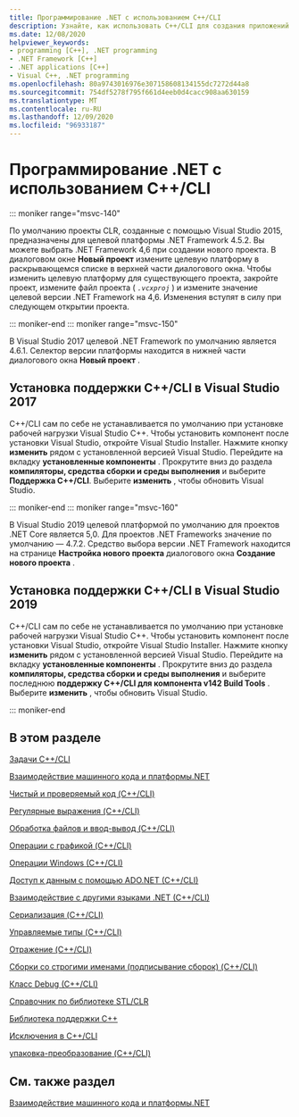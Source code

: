 ```yaml
---
title: Программирование .NET с использованием C++/CLI
description: Узнайте, как использовать C++/CLI для создания приложений и компонентов .NET в Visual Studio.
ms.date: 12/08/2020
helpviewer_keywords:
- programming [C++], .NET programming
- .NET Framework [C++]
- .NET applications [C++]
- Visual C++, .NET programming
ms.openlocfilehash: 80a9743016976e307158608134155dc7272d44a8
ms.sourcegitcommit: 754df5278f795f661d4eeb0d4cacc908aa630159
ms.translationtype: MT
ms.contentlocale: ru-RU
ms.lasthandoff: 12/09/2020
ms.locfileid: "96933187"
---
```

# <a name="net-programming-with-ccli"></a>Программирование .NET с использованием C++/CLI

::: moniker range="msvc-140"

По умолчанию проекты CLR, созданные с помощью Visual Studio 2015, предназначены для целевой платформы .NET Framework 4.5.2. Вы можете выбрать .NET Framework 4,6 при создании нового проекта. В диалоговом окне **Новый проект** измените целевую платформу в раскрывающемся списке в верхней части диалогового окна. Чтобы изменить целевую платформу для существующего проекта, закройте проект, измените файл проекта ( *`.vcxproj`* ) и измените значение целевой версии .NET Framework на 4,6. Изменения вступят в силу при следующем открытии проекта.

::: moniker-end
::: moniker range="msvc-150"

В Visual Studio 2017 целевой .NET Framework по умолчанию является 4.6.1. Селектор версии платформы находится в нижней части диалогового окна **Новый проект** .

## <a name="install-ccli-support-in-visual-studio-2017"></a>Установка поддержки C++/CLI в Visual Studio 2017

C++/CLI сам по себе не устанавливается по умолчанию при установке рабочей нагрузки Visual Studio C++. Чтобы установить компонент после установки Visual Studio, откройте Visual Studio Installer. Нажмите кнопку **изменить** рядом с установленной версией Visual Studio. Перейдите на вкладку **установленные компоненты** . Прокрутите вниз до раздела **компиляторы, средства сборки и среды выполнения** и выберите **Поддержка C++/CLI**. Выберите **изменить** , чтобы обновить Visual Studio.

::: moniker-end
::: moniker range="msvc-160"

В Visual Studio 2019 целевой платформой по умолчанию для проектов .NET Core является 5,0. Для проектов .NET Frameworks значение по умолчанию — 4.7.2. Средство выбора версии .NET Framework находится на странице **Настройка нового проекта** диалогового окна **Создание нового проекта** .
## <a name="install-ccli-support-in-visual-studio-2019"></a>Установка поддержки C++/CLI в Visual Studio 2019

C++/CLI сам по себе не устанавливается по умолчанию при установке рабочей нагрузки Visual Studio C++. Чтобы установить компонент после установки Visual Studio, откройте Visual Studio Installer. Нажмите кнопку **изменить** рядом с установленной версией Visual Studio. Перейдите на вкладку **установленные компоненты** . Прокрутите вниз до раздела **компиляторы, средства сборки и среды выполнения** и выберите последнюю **поддержку C++/CLI для компонента v142 Build Tools** . Выберите **изменить** , чтобы обновить Visual Studio.

::: moniker-end

## <a name="in-this-section"></a>В этом разделе

[Задачи C++/CLI](../dotnet/cpp-cli-tasks.md)

[Взаимодействие машинного кода и платформы.NET](../dotnet/native-and-dotnet-interoperability.md)

[Чистый и проверяемый код (C++/CLI)](../dotnet/pure-and-verifiable-code-cpp-cli.md)

[Регулярные выражения (C++/CLI)](../dotnet/regular-expressions-cpp-cli.md)

[Обработка файлов и ввод-вывод (C++/CLI)](../dotnet/file-handling-and-i-o-cpp-cli.md)

[Операции с графикой (C++/CLI)](../dotnet/graphics-operations-cpp-cli.md)

[Операции Windows (C++/CLI)](../dotnet/windows-operations-cpp-cli.md)

[Доступ к данным с помощью ADO.NET (C++/CLI)](../dotnet/data-access-using-adonet-cpp-cli.md)

[Взаимодействие с другими языками .NET (C++/CLI)](../dotnet/interoperability-with-other-dotnet-languages-cpp-cli.md)

[Сериализация (C++/CLI)](../dotnet/serialization-cpp-cli.md)

[Управляемые типы (C++/CLI)](../dotnet/managed-types-cpp-cli.md)

[Отражение (C++/CLI)](../dotnet/reflection-cpp-cli.md)

[Сборки со строгими именами (подписывание сборок) (C++/CLI)](../dotnet/strong-name-assemblies-assembly-signing-cpp-cli.md)

[Класс Debug (C++/CLI)](../dotnet/debug-class-cpp-cli.md)

[Справочник по библиотеке STL/CLR](../dotnet/stl-clr-library-reference.md)

[Библиотека поддержки C++](../dotnet/cpp-support-library.md)

[Исключения в C++/CLI](../dotnet/exceptions-in-cpp-cli.md)

[упаковка-преобразование (C++/CLI)](../dotnet/boxing-cpp-cli.md)

## <a name="see-also"></a>См. также раздел

[Взаимодействие машинного кода и платформы.NET](../dotnet/native-and-dotnet-interoperability.md)
